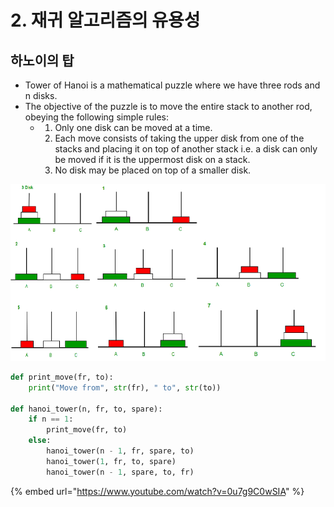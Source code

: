 # 2. 재귀 알고리즘의 유용성

## 하노이의 탑

* Tower of Hanoi is a mathematical puzzle where we have three rods and n disks. 
* The objective of the puzzle is to move the entire stack to another rod, obeying the following simple rules: 
  * 1. Only one disk can be moved at a time. 
    2. Each move consists of taking the upper disk from one of the stacks and placing it on top of another stack i.e. a disk can only be moved if it is the uppermost disk on a stack. 
    3. No disk may be placed on top of a smaller disk.

![](../.gitbook/assets/image%20%281%29.png)

```python
def print_move(fr, to):
    print("Move from", str(fr), " to", str(to))
    
def hanoi_tower(n, fr, to, spare):
    if n == 1:
        print_move(fr, to)
    else:
        hanoi_tower(n - 1, fr, spare, to)
        hanoi_tower(1, fr, to, spare)
        hanoi_tower(n - 1, spare, to, fr)
```

{% embed url="https://www.youtube.com/watch?v=0u7g9C0wSIA" %}

